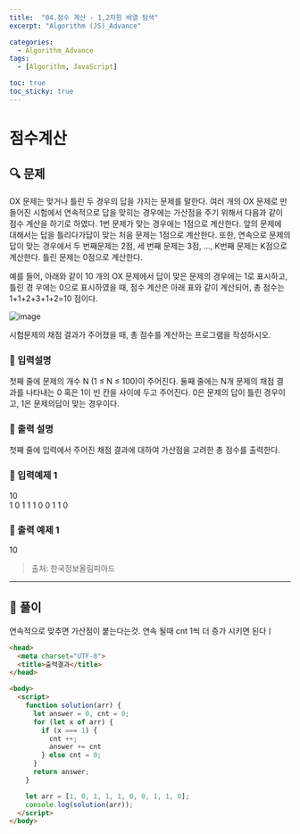 ```yaml
---
title:  "04.점수 계산 - 1,2차원 배열 탐색"
excerpt: "Algorithm (JS)_Advance"

categories:
  - Algorithm_Advance
tags:
  - [Algorithm, JavaScript]

toc: true
toc_sticky: true
---
```


# 점수계산

##  🔍 문제 
OX 문제는 맞거나 틀린 두 경우의 답을 가지는 문제를 말한다. 여러 개의 OX 문제로 만들어진
시험에서 연속적으로 답을 맞히는 경우에는 가산점을 주기 위해서 다음과 같이 점수 계산을 하기로 하였다. 1번 문제가 맞는 경우에는 1점으로 계산한다. 앞의 문제에 대해서는 답을 틀리다가답이 맞는 처음 문제는 1점으로 계산한다. 또한, 연속으로 문제의 답이 맞는 경우에서 두 번째문제는 2점, 세 번째 문제는 3점, ..., K번째 문제는 K점으로 계산한다. 틀린 문제는 0점으로 계산한다.    

예를 들어, 아래와 같이 10 개의 OX 문제에서 답이 맞은 문제의 경우에는 1로 표시하고, 틀린 경
우에는 0으로 표시하였을 때, 점수 계산은 아래 표와 같이 계산되어, 총 점수는1+1+2+3+1+2=10 점이다.

![image](https://user-images.githubusercontent.com/28912774/116161616-068ae700-a72f-11eb-8576-390b09467685.png)


시험문제의 채점 결과가 주어졌을 때, 총 점수를 계산하는 프로그램을 작성하시오.


### 🔹 입력설명
첫째 줄에 문제의 개수 N (1 ≤ N ≤ 100)이 주어진다. 둘째 줄에는 N개 문제의 채점 결과를 나타내는 0 혹은 1이 빈 칸을 사이에 두고 주어진다. 0은 문제의 답이 틀린 경우이고, 1은 문제의답이 맞는 경우이다.

### 🔹 출력 설명
첫째 줄에 입력에서 주어진 채점 결과에 대하여 가산점을 고려한 총 점수를 출력한다.

### 🔹 입력예제 1
10  
1 0 1 1 1 0 0 1 1 0  

### 🔹 출력 예제 1
10  

> 출처: 한국정보올림피아드


----

##  📌 풀이
연속적으로 맞추면 가산점이 붙는다는것. 연속 될때 cnt 1씩 더 증가 시키면 된다ㅣ

```html
<head>
  <meta charset="UTF-8">
  <title>출력결과</title>
</head>

<body>
  <script>
    function solution(arr) {
      let answer = 0, cnt = 0;
      for (let x of arr) {
        if (x === 1) {
          cnt ++;
          answer += cnt
        } else cnt = 0;
      }
      return answer;
    }

    let arr = [1, 0, 1, 1, 1, 0, 0, 1, 1, 0];
    console.log(solution(arr));
  </script>
</body>
```
